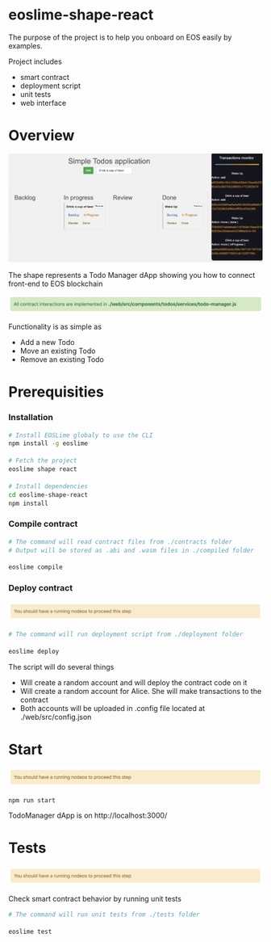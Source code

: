 # eoslime-shape-react

The purpose of the project is to help you onboard on EOS easily by examples.

Project includes

* smart contract
* deployment script
* unit tests
* web interface

# Overview

![](docs/dapp.png)

The shape represents a Todo Manager dApp showing you how to connect front-end to EOS blockchain

![](docs/contract-service-message.png)

Functionality is as simple as

* Add a new Todo
* Move an existing Todo
* Remove an existing Todo

# Prerequisities

### Installation

```bash
# Install EOSLime globaly to use the CLI
npm install -g eoslime

# Fetch the project
eoslime shape react

# Install dependencies
cd eoslime-shape-react
npm install
```

### Compile contract

```bash
# The command will read contract files from ./contracts folder
# Output will be stored as .abi and .wasm files in ./compiled folder

eoslime compile
```

### Deploy contract

![](docs/nodeos-message.png)

```bash
# The command will run deployment script from ./deployment folder

eoslime deploy
```
The script will do several things

* Will create a random account and will deploy the contract code on it
* Will create a random account for Alice. She will make transactions to the contract
* Both accounts will be uploaded in .config file located at ./web/src/config.json

# Start

![](docs/nodeos-message.png)

```
npm run start
```

TodoManager dApp is on http://localhost:3000/

# Tests

![](docs/nodeos-message.png)

Check smart contract behavior by running unit tests

```bash
# The command will run unit tests from ./tests folder

eoslime test
```
